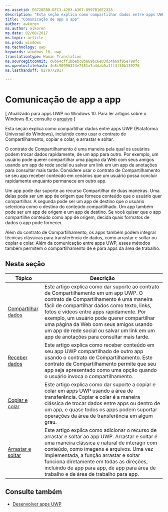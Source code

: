 ```yaml
---
ms.assetid: E0728EB0-DFC3-4203-A367-8997B16E2328
description: "Esta seção explica como compartilhar dados entre apps UWP (Plataforma Universal do Windows), incluindo como usar o contrato de Compartilhamento, copiar e colar, e arrastar e soltar."
title: "Comunicação de app a app"
author: awkoren
ms.author: alkoren
ms.date: 02/08/2017
ms.topic: article
ms.prod: windows
ms.technology: uwp
keywords: windows 10, uwp
translationtype: Human Translation
ms.sourcegitcommit: c6b64cff1bbebc8ba69bc6e03d34b69f85e798fc
ms.openlocfilehash: 4e8c90996324e7481a7a4dab5a1ff3f30b139276
ms.lasthandoff: 02/07/2017

---
```


# <a name="app-to-app-communication"></a>Comunicação de app a app

[ Atualizado para apps UWP no Windows 10. Para ler artigos sobre o Windows 8.x, consulte o [arquivo](http://go.microsoft.com/fwlink/p/?linkid=619132) \]

Esta seção explica como compartilhar dados entre apps UWP (Plataforma Universal do Windows), incluindo como usar o contrato de Compartilhamento, copiar e colar, e arrastar e soltar.

O contrato de Compartilhamento é uma maneira pela qual os usuários podem trocar dados rapidamente, de um app para outro. Por exemplo, um usuário pode querer compartilhar uma página da Web com seus amigos usando um app de rede social ou salvar um link em um app de anotações para consultar mais tarde. Considere usar o contrato de Compartilhamento se seu app receber conteúdo em cenários que um usuário possa concluir rapidamente enquanto permanece em outro app.

Um app pode dar suporte ao recurso Compartilhar de duas maneiras. Uma delas pode ser um app de origem que fornece conteúdo que o usuário quer compartilhar. A segunda pode ser um app de destino que o usuário seleciona como o destino do conteúdo compartilhado. Um app também pode ser um app de origem e um app de destino. Se você quiser que o app compartilhe conteúdo como app de origem, decida quais formatos de dados o app pode fornecer.

Além do contrato de Compartilhamento, os apps também podem integrar técnicas clássicas para transferência de dados, como arrastar e soltar ou copiar e colar. Além da comunicação entre apps UWP, esses métodos também permitem o compartilhamento de e para apps da área de trabalho.



## <a name="in-this-section"></a>Nesta seção

| Tópico | Descrição |
|-------|-------------|
| [Compartilhar dados](share-data.md) | Este artigo explica como dar suporte ao contrato de Compartilhamento em um app UWP. O contrato de Compartilhamento é uma maneira fácil de compartilhar dados como texto, links, fotos e vídeos entre apps rapidamente. Por exemplo, um usuário pode querer compartilhar uma página da Web com seus amigos usando um app de rede social ou salvar um link em um app de anotações para consultar mais tarde. |
| [Receber dados](receive-data.md) | Este artigo explica como receber conteúdo em seu app UWP compartilhado de outro app usando o contrato de Compartilhamento. Este contrato de Compartilhamento permite que seu app seja apresentado como uma opção quando o usuário invoca o compartilhamento. |
| [Copiar e colar](copy-and-paste.md) | Este artigo explica como dar suporte a copiar e colar em apps UWP usando a área de transferência. Copiar e colar é a maneira clássica de trocar dados entre apps ou dentro de um app, e quase todos os apps podem suportar operações da área de transferência em algum grau. |
| [Arrastar e soltar](drag-and-drop.md) | Este artigo explica como adicionar o recurso de arrastar e soltar ao app UWP. Arrastar e soltar é uma maneira clássica e natural de interagir com conteúdo, como imagens e arquivos. Uma vez implementada, a função arrastar e soltar funciona diretamente em todas as direções, incluindo de app para app, de app para área de trabalho e de área de trabalho para app. |

## <a name="see-also"></a>Consulte também
- [Desenvolver apps UWP](https://developer.microsoft.com/windows/develop)

